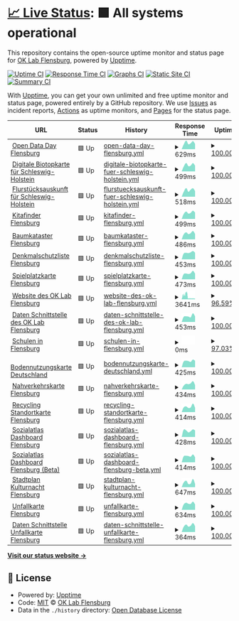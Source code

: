 # [📈 Live Status](https://oklabflensburg.github.io/open-health-check): <!--live status--> **🟩 All systems operational**

This repository contains the open-source uptime monitor and status page for [OK Lab Flensburg](https://oklabflensburg.de), powered by [Upptime](https://github.com/upptime/upptime).

[![Uptime CI](https://github.com/oklabflensburg/open-health-check/workflows/Uptime%20CI/badge.svg)](https://github.com/oklabflensburg/open-health-check/actions?query=workflow%3A%22Uptime+CI%22)
[![Response Time CI](https://github.com/oklabflensburg/open-health-check/workflows/Response%20Time%20CI/badge.svg)](https://github.com/oklabflensburg/open-health-check/actions?query=workflow%3A%22Response+Time+CI%22)
[![Graphs CI](https://github.com/oklabflensburg/open-health-check/workflows/Graphs%20CI/badge.svg)](https://github.com/oklabflensburg/open-health-check/actions?query=workflow%3A%22Graphs+CI%22)
[![Static Site CI](https://github.com/oklabflensburg/open-health-check/workflows/Static%20Site%20CI/badge.svg)](https://github.com/oklabflensburg/open-health-check/actions?query=workflow%3A%22Static+Site+CI%22)
[![Summary CI](https://github.com/oklabflensburg/open-health-check/workflows/Summary%20CI/badge.svg)](https://github.com/oklabflensburg/open-health-check/actions?query=workflow%3A%22Summary+CI%22)

With [Upptime](https://upptime.js.org), you can get your own unlimited and free uptime monitor and status page, powered entirely by a GitHub repository. We use [Issues](https://github.com/oklabflensburg/open-health-check/issues) as incident reports, [Actions](https://github.com/oklabflensburg/open-health-check/actions) as uptime monitors, and [Pages](https://oklabflensburg.github.io/open-health-check) for the status page.

<!--start: status pages-->
<!-- This summary is generated by Upptime (https://github.com/upptime/upptime) -->
<!-- Do not edit this manually, your changes will be overwritten -->
<!-- prettier-ignore -->
| URL | Status | History | Response Time | Uptime |
| --- | ------ | ------- | ------------- | ------ |
| <img alt="" src="https://opendataday-flensburg.de/favicon.ico" height="13"> [Open Data Day Flensburg](https://opendataday-flensburg.de) | 🟩 Up | [open-data-day-flensburg.yml](https://github.com/oklabflensburg/open-health-check/commits/HEAD/history/open-data-day-flensburg.yml) | <details><summary><img alt="Response time graph" src="./graphs/open-data-day-flensburg/response-time-week.png" height="20"> 629ms</summary><br><a href="https://status.oklabflensburg.de/history/open-data-day-flensburg"><img alt="Response time 636" src="https://img.shields.io/endpoint?url=https%3A%2F%2Fraw.githubusercontent.com%2Foklabflensburg%2Fopen-health-check%2FHEAD%2Fapi%2Fopen-data-day-flensburg%2Fresponse-time.json"></a><br><a href="https://status.oklabflensburg.de/history/open-data-day-flensburg"><img alt="24-hour response time 0" src="https://img.shields.io/endpoint?url=https%3A%2F%2Fraw.githubusercontent.com%2Foklabflensburg%2Fopen-health-check%2FHEAD%2Fapi%2Fopen-data-day-flensburg%2Fresponse-time-day.json"></a><br><a href="https://status.oklabflensburg.de/history/open-data-day-flensburg"><img alt="7-day response time 629" src="https://img.shields.io/endpoint?url=https%3A%2F%2Fraw.githubusercontent.com%2Foklabflensburg%2Fopen-health-check%2FHEAD%2Fapi%2Fopen-data-day-flensburg%2Fresponse-time-week.json"></a><br><a href="https://status.oklabflensburg.de/history/open-data-day-flensburg"><img alt="30-day response time 659" src="https://img.shields.io/endpoint?url=https%3A%2F%2Fraw.githubusercontent.com%2Foklabflensburg%2Fopen-health-check%2FHEAD%2Fapi%2Fopen-data-day-flensburg%2Fresponse-time-month.json"></a><br><a href="https://status.oklabflensburg.de/history/open-data-day-flensburg"><img alt="1-year response time 628" src="https://img.shields.io/endpoint?url=https%3A%2F%2Fraw.githubusercontent.com%2Foklabflensburg%2Fopen-health-check%2FHEAD%2Fapi%2Fopen-data-day-flensburg%2Fresponse-time-year.json"></a></details> | <details><summary><a href="https://status.oklabflensburg.de/history/open-data-day-flensburg">100.00%</a></summary><a href="https://status.oklabflensburg.de/history/open-data-day-flensburg"><img alt="All-time uptime 99.45%" src="https://img.shields.io/endpoint?url=https%3A%2F%2Fraw.githubusercontent.com%2Foklabflensburg%2Fopen-health-check%2FHEAD%2Fapi%2Fopen-data-day-flensburg%2Fuptime.json"></a><br><a href="https://status.oklabflensburg.de/history/open-data-day-flensburg"><img alt="24-hour uptime 100.00%" src="https://img.shields.io/endpoint?url=https%3A%2F%2Fraw.githubusercontent.com%2Foklabflensburg%2Fopen-health-check%2FHEAD%2Fapi%2Fopen-data-day-flensburg%2Fuptime-day.json"></a><br><a href="https://status.oklabflensburg.de/history/open-data-day-flensburg"><img alt="7-day uptime 100.00%" src="https://img.shields.io/endpoint?url=https%3A%2F%2Fraw.githubusercontent.com%2Foklabflensburg%2Fopen-health-check%2FHEAD%2Fapi%2Fopen-data-day-flensburg%2Fuptime-week.json"></a><br><a href="https://status.oklabflensburg.de/history/open-data-day-flensburg"><img alt="30-day uptime 100.00%" src="https://img.shields.io/endpoint?url=https%3A%2F%2Fraw.githubusercontent.com%2Foklabflensburg%2Fopen-health-check%2FHEAD%2Fapi%2Fopen-data-day-flensburg%2Fuptime-month.json"></a><br><a href="https://status.oklabflensburg.de/history/open-data-day-flensburg"><img alt="1-year uptime 99.98%" src="https://img.shields.io/endpoint?url=https%3A%2F%2Fraw.githubusercontent.com%2Foklabflensburg%2Fopen-health-check%2FHEAD%2Fapi%2Fopen-data-day-flensburg%2Fuptime-year.json"></a></details>
| <img alt="" src="https://biotopkarte.oklabflensburg.de/favicon.ico" height="13"> [Digitale Biotopkarte für Schleswig-Holstein](https://biotopkarte.oklabflensburg.de) | 🟩 Up | [digitale-biotopkarte-fuer-schleswig-holstein.yml](https://github.com/oklabflensburg/open-health-check/commits/HEAD/history/digitale-biotopkarte-fuer-schleswig-holstein.yml) | <details><summary><img alt="Response time graph" src="./graphs/digitale-biotopkarte-fuer-schleswig-holstein/response-time-week.png" height="20"> 499ms</summary><br><a href="https://status.oklabflensburg.de/history/digitale-biotopkarte-fuer-schleswig-holstein"><img alt="Response time 519" src="https://img.shields.io/endpoint?url=https%3A%2F%2Fraw.githubusercontent.com%2Foklabflensburg%2Fopen-health-check%2FHEAD%2Fapi%2Fdigitale-biotopkarte-fuer-schleswig-holstein%2Fresponse-time.json"></a><br><a href="https://status.oklabflensburg.de/history/digitale-biotopkarte-fuer-schleswig-holstein"><img alt="24-hour response time 0" src="https://img.shields.io/endpoint?url=https%3A%2F%2Fraw.githubusercontent.com%2Foklabflensburg%2Fopen-health-check%2FHEAD%2Fapi%2Fdigitale-biotopkarte-fuer-schleswig-holstein%2Fresponse-time-day.json"></a><br><a href="https://status.oklabflensburg.de/history/digitale-biotopkarte-fuer-schleswig-holstein"><img alt="7-day response time 499" src="https://img.shields.io/endpoint?url=https%3A%2F%2Fraw.githubusercontent.com%2Foklabflensburg%2Fopen-health-check%2FHEAD%2Fapi%2Fdigitale-biotopkarte-fuer-schleswig-holstein%2Fresponse-time-week.json"></a><br><a href="https://status.oklabflensburg.de/history/digitale-biotopkarte-fuer-schleswig-holstein"><img alt="30-day response time 538" src="https://img.shields.io/endpoint?url=https%3A%2F%2Fraw.githubusercontent.com%2Foklabflensburg%2Fopen-health-check%2FHEAD%2Fapi%2Fdigitale-biotopkarte-fuer-schleswig-holstein%2Fresponse-time-month.json"></a><br><a href="https://status.oklabflensburg.de/history/digitale-biotopkarte-fuer-schleswig-holstein"><img alt="1-year response time 519" src="https://img.shields.io/endpoint?url=https%3A%2F%2Fraw.githubusercontent.com%2Foklabflensburg%2Fopen-health-check%2FHEAD%2Fapi%2Fdigitale-biotopkarte-fuer-schleswig-holstein%2Fresponse-time-year.json"></a></details> | <details><summary><a href="https://status.oklabflensburg.de/history/digitale-biotopkarte-fuer-schleswig-holstein">100.00%</a></summary><a href="https://status.oklabflensburg.de/history/digitale-biotopkarte-fuer-schleswig-holstein"><img alt="All-time uptime 99.97%" src="https://img.shields.io/endpoint?url=https%3A%2F%2Fraw.githubusercontent.com%2Foklabflensburg%2Fopen-health-check%2FHEAD%2Fapi%2Fdigitale-biotopkarte-fuer-schleswig-holstein%2Fuptime.json"></a><br><a href="https://status.oklabflensburg.de/history/digitale-biotopkarte-fuer-schleswig-holstein"><img alt="24-hour uptime 100.00%" src="https://img.shields.io/endpoint?url=https%3A%2F%2Fraw.githubusercontent.com%2Foklabflensburg%2Fopen-health-check%2FHEAD%2Fapi%2Fdigitale-biotopkarte-fuer-schleswig-holstein%2Fuptime-day.json"></a><br><a href="https://status.oklabflensburg.de/history/digitale-biotopkarte-fuer-schleswig-holstein"><img alt="7-day uptime 100.00%" src="https://img.shields.io/endpoint?url=https%3A%2F%2Fraw.githubusercontent.com%2Foklabflensburg%2Fopen-health-check%2FHEAD%2Fapi%2Fdigitale-biotopkarte-fuer-schleswig-holstein%2Fuptime-week.json"></a><br><a href="https://status.oklabflensburg.de/history/digitale-biotopkarte-fuer-schleswig-holstein"><img alt="30-day uptime 100.00%" src="https://img.shields.io/endpoint?url=https%3A%2F%2Fraw.githubusercontent.com%2Foklabflensburg%2Fopen-health-check%2FHEAD%2Fapi%2Fdigitale-biotopkarte-fuer-schleswig-holstein%2Fuptime-month.json"></a><br><a href="https://status.oklabflensburg.de/history/digitale-biotopkarte-fuer-schleswig-holstein"><img alt="1-year uptime 99.97%" src="https://img.shields.io/endpoint?url=https%3A%2F%2Fraw.githubusercontent.com%2Foklabflensburg%2Fopen-health-check%2FHEAD%2Fapi%2Fdigitale-biotopkarte-fuer-schleswig-holstein%2Fuptime-year.json"></a></details>
| <img alt="" src="https://flurstuecksauskunft.oklabflensburg.de/favicon.ico" height="13"> [Flurstücksauskunft für Schleswig-Holstein](https://flurstuecksauskunft.oklabflensburg.de) | 🟩 Up | [flurstuecksauskunft-fuer-schleswig-holstein.yml](https://github.com/oklabflensburg/open-health-check/commits/HEAD/history/flurstuecksauskunft-fuer-schleswig-holstein.yml) | <details><summary><img alt="Response time graph" src="./graphs/flurstuecksauskunft-fuer-schleswig-holstein/response-time-week.png" height="20"> 518ms</summary><br><a href="https://status.oklabflensburg.de/history/flurstuecksauskunft-fuer-schleswig-holstein"><img alt="Response time 486" src="https://img.shields.io/endpoint?url=https%3A%2F%2Fraw.githubusercontent.com%2Foklabflensburg%2Fopen-health-check%2FHEAD%2Fapi%2Fflurstuecksauskunft-fuer-schleswig-holstein%2Fresponse-time.json"></a><br><a href="https://status.oklabflensburg.de/history/flurstuecksauskunft-fuer-schleswig-holstein"><img alt="24-hour response time 0" src="https://img.shields.io/endpoint?url=https%3A%2F%2Fraw.githubusercontent.com%2Foklabflensburg%2Fopen-health-check%2FHEAD%2Fapi%2Fflurstuecksauskunft-fuer-schleswig-holstein%2Fresponse-time-day.json"></a><br><a href="https://status.oklabflensburg.de/history/flurstuecksauskunft-fuer-schleswig-holstein"><img alt="7-day response time 518" src="https://img.shields.io/endpoint?url=https%3A%2F%2Fraw.githubusercontent.com%2Foklabflensburg%2Fopen-health-check%2FHEAD%2Fapi%2Fflurstuecksauskunft-fuer-schleswig-holstein%2Fresponse-time-week.json"></a><br><a href="https://status.oklabflensburg.de/history/flurstuecksauskunft-fuer-schleswig-holstein"><img alt="30-day response time 520" src="https://img.shields.io/endpoint?url=https%3A%2F%2Fraw.githubusercontent.com%2Foklabflensburg%2Fopen-health-check%2FHEAD%2Fapi%2Fflurstuecksauskunft-fuer-schleswig-holstein%2Fresponse-time-month.json"></a><br><a href="https://status.oklabflensburg.de/history/flurstuecksauskunft-fuer-schleswig-holstein"><img alt="1-year response time 486" src="https://img.shields.io/endpoint?url=https%3A%2F%2Fraw.githubusercontent.com%2Foklabflensburg%2Fopen-health-check%2FHEAD%2Fapi%2Fflurstuecksauskunft-fuer-schleswig-holstein%2Fresponse-time-year.json"></a></details> | <details><summary><a href="https://status.oklabflensburg.de/history/flurstuecksauskunft-fuer-schleswig-holstein">100.00%</a></summary><a href="https://status.oklabflensburg.de/history/flurstuecksauskunft-fuer-schleswig-holstein"><img alt="All-time uptime 99.97%" src="https://img.shields.io/endpoint?url=https%3A%2F%2Fraw.githubusercontent.com%2Foklabflensburg%2Fopen-health-check%2FHEAD%2Fapi%2Fflurstuecksauskunft-fuer-schleswig-holstein%2Fuptime.json"></a><br><a href="https://status.oklabflensburg.de/history/flurstuecksauskunft-fuer-schleswig-holstein"><img alt="24-hour uptime 100.00%" src="https://img.shields.io/endpoint?url=https%3A%2F%2Fraw.githubusercontent.com%2Foklabflensburg%2Fopen-health-check%2FHEAD%2Fapi%2Fflurstuecksauskunft-fuer-schleswig-holstein%2Fuptime-day.json"></a><br><a href="https://status.oklabflensburg.de/history/flurstuecksauskunft-fuer-schleswig-holstein"><img alt="7-day uptime 100.00%" src="https://img.shields.io/endpoint?url=https%3A%2F%2Fraw.githubusercontent.com%2Foklabflensburg%2Fopen-health-check%2FHEAD%2Fapi%2Fflurstuecksauskunft-fuer-schleswig-holstein%2Fuptime-week.json"></a><br><a href="https://status.oklabflensburg.de/history/flurstuecksauskunft-fuer-schleswig-holstein"><img alt="30-day uptime 100.00%" src="https://img.shields.io/endpoint?url=https%3A%2F%2Fraw.githubusercontent.com%2Foklabflensburg%2Fopen-health-check%2FHEAD%2Fapi%2Fflurstuecksauskunft-fuer-schleswig-holstein%2Fuptime-month.json"></a><br><a href="https://status.oklabflensburg.de/history/flurstuecksauskunft-fuer-schleswig-holstein"><img alt="1-year uptime 99.97%" src="https://img.shields.io/endpoint?url=https%3A%2F%2Fraw.githubusercontent.com%2Foklabflensburg%2Fopen-health-check%2FHEAD%2Fapi%2Fflurstuecksauskunft-fuer-schleswig-holstein%2Fuptime-year.json"></a></details>
| <img alt="" src="https://kitas-in-flensburg.de/favicon.ico" height="13"> [Kitafinder Flensburg](https://kitas-in-flensburg.de) | 🟩 Up | [kitafinder-flensburg.yml](https://github.com/oklabflensburg/open-health-check/commits/HEAD/history/kitafinder-flensburg.yml) | <details><summary><img alt="Response time graph" src="./graphs/kitafinder-flensburg/response-time-week.png" height="20"> 499ms</summary><br><a href="https://status.oklabflensburg.de/history/kitafinder-flensburg"><img alt="Response time 492" src="https://img.shields.io/endpoint?url=https%3A%2F%2Fraw.githubusercontent.com%2Foklabflensburg%2Fopen-health-check%2FHEAD%2Fapi%2Fkitafinder-flensburg%2Fresponse-time.json"></a><br><a href="https://status.oklabflensburg.de/history/kitafinder-flensburg"><img alt="24-hour response time 0" src="https://img.shields.io/endpoint?url=https%3A%2F%2Fraw.githubusercontent.com%2Foklabflensburg%2Fopen-health-check%2FHEAD%2Fapi%2Fkitafinder-flensburg%2Fresponse-time-day.json"></a><br><a href="https://status.oklabflensburg.de/history/kitafinder-flensburg"><img alt="7-day response time 499" src="https://img.shields.io/endpoint?url=https%3A%2F%2Fraw.githubusercontent.com%2Foklabflensburg%2Fopen-health-check%2FHEAD%2Fapi%2Fkitafinder-flensburg%2Fresponse-time-week.json"></a><br><a href="https://status.oklabflensburg.de/history/kitafinder-flensburg"><img alt="30-day response time 542" src="https://img.shields.io/endpoint?url=https%3A%2F%2Fraw.githubusercontent.com%2Foklabflensburg%2Fopen-health-check%2FHEAD%2Fapi%2Fkitafinder-flensburg%2Fresponse-time-month.json"></a><br><a href="https://status.oklabflensburg.de/history/kitafinder-flensburg"><img alt="1-year response time 495" src="https://img.shields.io/endpoint?url=https%3A%2F%2Fraw.githubusercontent.com%2Foklabflensburg%2Fopen-health-check%2FHEAD%2Fapi%2Fkitafinder-flensburg%2Fresponse-time-year.json"></a></details> | <details><summary><a href="https://status.oklabflensburg.de/history/kitafinder-flensburg">100.00%</a></summary><a href="https://status.oklabflensburg.de/history/kitafinder-flensburg"><img alt="All-time uptime 99.50%" src="https://img.shields.io/endpoint?url=https%3A%2F%2Fraw.githubusercontent.com%2Foklabflensburg%2Fopen-health-check%2FHEAD%2Fapi%2Fkitafinder-flensburg%2Fuptime.json"></a><br><a href="https://status.oklabflensburg.de/history/kitafinder-flensburg"><img alt="24-hour uptime 100.00%" src="https://img.shields.io/endpoint?url=https%3A%2F%2Fraw.githubusercontent.com%2Foklabflensburg%2Fopen-health-check%2FHEAD%2Fapi%2Fkitafinder-flensburg%2Fuptime-day.json"></a><br><a href="https://status.oklabflensburg.de/history/kitafinder-flensburg"><img alt="7-day uptime 100.00%" src="https://img.shields.io/endpoint?url=https%3A%2F%2Fraw.githubusercontent.com%2Foklabflensburg%2Fopen-health-check%2FHEAD%2Fapi%2Fkitafinder-flensburg%2Fuptime-week.json"></a><br><a href="https://status.oklabflensburg.de/history/kitafinder-flensburg"><img alt="30-day uptime 100.00%" src="https://img.shields.io/endpoint?url=https%3A%2F%2Fraw.githubusercontent.com%2Foklabflensburg%2Fopen-health-check%2FHEAD%2Fapi%2Fkitafinder-flensburg%2Fuptime-month.json"></a><br><a href="https://status.oklabflensburg.de/history/kitafinder-flensburg"><img alt="1-year uptime 99.98%" src="https://img.shields.io/endpoint?url=https%3A%2F%2Fraw.githubusercontent.com%2Foklabflensburg%2Fopen-health-check%2FHEAD%2Fapi%2Fkitafinder-flensburg%2Fuptime-year.json"></a></details>
| <img alt="" src="https://baumkataster.oklabflensburg.de/favicon.ico" height="13"> [Baumkataster Flensburg](https://baumkataster.oklabflensburg.de) | 🟩 Up | [baumkataster-flensburg.yml](https://github.com/oklabflensburg/open-health-check/commits/HEAD/history/baumkataster-flensburg.yml) | <details><summary><img alt="Response time graph" src="./graphs/baumkataster-flensburg/response-time-week.png" height="20"> 486ms</summary><br><a href="https://status.oklabflensburg.de/history/baumkataster-flensburg"><img alt="Response time 609" src="https://img.shields.io/endpoint?url=https%3A%2F%2Fraw.githubusercontent.com%2Foklabflensburg%2Fopen-health-check%2FHEAD%2Fapi%2Fbaumkataster-flensburg%2Fresponse-time.json"></a><br><a href="https://status.oklabflensburg.de/history/baumkataster-flensburg"><img alt="24-hour response time 0" src="https://img.shields.io/endpoint?url=https%3A%2F%2Fraw.githubusercontent.com%2Foklabflensburg%2Fopen-health-check%2FHEAD%2Fapi%2Fbaumkataster-flensburg%2Fresponse-time-day.json"></a><br><a href="https://status.oklabflensburg.de/history/baumkataster-flensburg"><img alt="7-day response time 486" src="https://img.shields.io/endpoint?url=https%3A%2F%2Fraw.githubusercontent.com%2Foklabflensburg%2Fopen-health-check%2FHEAD%2Fapi%2Fbaumkataster-flensburg%2Fresponse-time-week.json"></a><br><a href="https://status.oklabflensburg.de/history/baumkataster-flensburg"><img alt="30-day response time 517" src="https://img.shields.io/endpoint?url=https%3A%2F%2Fraw.githubusercontent.com%2Foklabflensburg%2Fopen-health-check%2FHEAD%2Fapi%2Fbaumkataster-flensburg%2Fresponse-time-month.json"></a><br><a href="https://status.oklabflensburg.de/history/baumkataster-flensburg"><img alt="1-year response time 651" src="https://img.shields.io/endpoint?url=https%3A%2F%2Fraw.githubusercontent.com%2Foklabflensburg%2Fopen-health-check%2FHEAD%2Fapi%2Fbaumkataster-flensburg%2Fresponse-time-year.json"></a></details> | <details><summary><a href="https://status.oklabflensburg.de/history/baumkataster-flensburg">100.00%</a></summary><a href="https://status.oklabflensburg.de/history/baumkataster-flensburg"><img alt="All-time uptime 95.12%" src="https://img.shields.io/endpoint?url=https%3A%2F%2Fraw.githubusercontent.com%2Foklabflensburg%2Fopen-health-check%2FHEAD%2Fapi%2Fbaumkataster-flensburg%2Fuptime.json"></a><br><a href="https://status.oklabflensburg.de/history/baumkataster-flensburg"><img alt="24-hour uptime 100.00%" src="https://img.shields.io/endpoint?url=https%3A%2F%2Fraw.githubusercontent.com%2Foklabflensburg%2Fopen-health-check%2FHEAD%2Fapi%2Fbaumkataster-flensburg%2Fuptime-day.json"></a><br><a href="https://status.oklabflensburg.de/history/baumkataster-flensburg"><img alt="7-day uptime 100.00%" src="https://img.shields.io/endpoint?url=https%3A%2F%2Fraw.githubusercontent.com%2Foklabflensburg%2Fopen-health-check%2FHEAD%2Fapi%2Fbaumkataster-flensburg%2Fuptime-week.json"></a><br><a href="https://status.oklabflensburg.de/history/baumkataster-flensburg"><img alt="30-day uptime 100.00%" src="https://img.shields.io/endpoint?url=https%3A%2F%2Fraw.githubusercontent.com%2Foklabflensburg%2Fopen-health-check%2FHEAD%2Fapi%2Fbaumkataster-flensburg%2Fuptime-month.json"></a><br><a href="https://status.oklabflensburg.de/history/baumkataster-flensburg"><img alt="1-year uptime 90.97%" src="https://img.shields.io/endpoint?url=https%3A%2F%2Fraw.githubusercontent.com%2Foklabflensburg%2Fopen-health-check%2FHEAD%2Fapi%2Fbaumkataster-flensburg%2Fuptime-year.json"></a></details>
| <img alt="" src="https://denkmalkarte.oklabflensburg.de/favicon.ico" height="13"> [Denkmalschutzliste Flensburg](https://denkmalkarte.oklabflensburg.de) | 🟩 Up | [denkmalschutzliste-flensburg.yml](https://github.com/oklabflensburg/open-health-check/commits/HEAD/history/denkmalschutzliste-flensburg.yml) | <details><summary><img alt="Response time graph" src="./graphs/denkmalschutzliste-flensburg/response-time-week.png" height="20"> 453ms</summary><br><a href="https://status.oklabflensburg.de/history/denkmalschutzliste-flensburg"><img alt="Response time 748" src="https://img.shields.io/endpoint?url=https%3A%2F%2Fraw.githubusercontent.com%2Foklabflensburg%2Fopen-health-check%2FHEAD%2Fapi%2Fdenkmalschutzliste-flensburg%2Fresponse-time.json"></a><br><a href="https://status.oklabflensburg.de/history/denkmalschutzliste-flensburg"><img alt="24-hour response time 0" src="https://img.shields.io/endpoint?url=https%3A%2F%2Fraw.githubusercontent.com%2Foklabflensburg%2Fopen-health-check%2FHEAD%2Fapi%2Fdenkmalschutzliste-flensburg%2Fresponse-time-day.json"></a><br><a href="https://status.oklabflensburg.de/history/denkmalschutzliste-flensburg"><img alt="7-day response time 453" src="https://img.shields.io/endpoint?url=https%3A%2F%2Fraw.githubusercontent.com%2Foklabflensburg%2Fopen-health-check%2FHEAD%2Fapi%2Fdenkmalschutzliste-flensburg%2Fresponse-time-week.json"></a><br><a href="https://status.oklabflensburg.de/history/denkmalschutzliste-flensburg"><img alt="30-day response time 505" src="https://img.shields.io/endpoint?url=https%3A%2F%2Fraw.githubusercontent.com%2Foklabflensburg%2Fopen-health-check%2FHEAD%2Fapi%2Fdenkmalschutzliste-flensburg%2Fresponse-time-month.json"></a><br><a href="https://status.oklabflensburg.de/history/denkmalschutzliste-flensburg"><img alt="1-year response time 833" src="https://img.shields.io/endpoint?url=https%3A%2F%2Fraw.githubusercontent.com%2Foklabflensburg%2Fopen-health-check%2FHEAD%2Fapi%2Fdenkmalschutzliste-flensburg%2Fresponse-time-year.json"></a></details> | <details><summary><a href="https://status.oklabflensburg.de/history/denkmalschutzliste-flensburg">100.00%</a></summary><a href="https://status.oklabflensburg.de/history/denkmalschutzliste-flensburg"><img alt="All-time uptime 99.53%" src="https://img.shields.io/endpoint?url=https%3A%2F%2Fraw.githubusercontent.com%2Foklabflensburg%2Fopen-health-check%2FHEAD%2Fapi%2Fdenkmalschutzliste-flensburg%2Fuptime.json"></a><br><a href="https://status.oklabflensburg.de/history/denkmalschutzliste-flensburg"><img alt="24-hour uptime 100.00%" src="https://img.shields.io/endpoint?url=https%3A%2F%2Fraw.githubusercontent.com%2Foklabflensburg%2Fopen-health-check%2FHEAD%2Fapi%2Fdenkmalschutzliste-flensburg%2Fuptime-day.json"></a><br><a href="https://status.oklabflensburg.de/history/denkmalschutzliste-flensburg"><img alt="7-day uptime 100.00%" src="https://img.shields.io/endpoint?url=https%3A%2F%2Fraw.githubusercontent.com%2Foklabflensburg%2Fopen-health-check%2FHEAD%2Fapi%2Fdenkmalschutzliste-flensburg%2Fuptime-week.json"></a><br><a href="https://status.oklabflensburg.de/history/denkmalschutzliste-flensburg"><img alt="30-day uptime 100.00%" src="https://img.shields.io/endpoint?url=https%3A%2F%2Fraw.githubusercontent.com%2Foklabflensburg%2Fopen-health-check%2FHEAD%2Fapi%2Fdenkmalschutzliste-flensburg%2Fuptime-month.json"></a><br><a href="https://status.oklabflensburg.de/history/denkmalschutzliste-flensburg"><img alt="1-year uptime 99.97%" src="https://img.shields.io/endpoint?url=https%3A%2F%2Fraw.githubusercontent.com%2Foklabflensburg%2Fopen-health-check%2FHEAD%2Fapi%2Fdenkmalschutzliste-flensburg%2Fuptime-year.json"></a></details>
| <img alt="" src="https://spielplatzkarte.oklabflensburg.de/favicon.ico" height="13"> [Spielplatzkarte Flensburg](https://spielplatzkarte.oklabflensburg.de) | 🟩 Up | [spielplatzkarte-flensburg.yml](https://github.com/oklabflensburg/open-health-check/commits/HEAD/history/spielplatzkarte-flensburg.yml) | <details><summary><img alt="Response time graph" src="./graphs/spielplatzkarte-flensburg/response-time-week.png" height="20"> 473ms</summary><br><a href="https://status.oklabflensburg.de/history/spielplatzkarte-flensburg"><img alt="Response time 482" src="https://img.shields.io/endpoint?url=https%3A%2F%2Fraw.githubusercontent.com%2Foklabflensburg%2Fopen-health-check%2FHEAD%2Fapi%2Fspielplatzkarte-flensburg%2Fresponse-time.json"></a><br><a href="https://status.oklabflensburg.de/history/spielplatzkarte-flensburg"><img alt="24-hour response time 0" src="https://img.shields.io/endpoint?url=https%3A%2F%2Fraw.githubusercontent.com%2Foklabflensburg%2Fopen-health-check%2FHEAD%2Fapi%2Fspielplatzkarte-flensburg%2Fresponse-time-day.json"></a><br><a href="https://status.oklabflensburg.de/history/spielplatzkarte-flensburg"><img alt="7-day response time 473" src="https://img.shields.io/endpoint?url=https%3A%2F%2Fraw.githubusercontent.com%2Foklabflensburg%2Fopen-health-check%2FHEAD%2Fapi%2Fspielplatzkarte-flensburg%2Fresponse-time-week.json"></a><br><a href="https://status.oklabflensburg.de/history/spielplatzkarte-flensburg"><img alt="30-day response time 489" src="https://img.shields.io/endpoint?url=https%3A%2F%2Fraw.githubusercontent.com%2Foklabflensburg%2Fopen-health-check%2FHEAD%2Fapi%2Fspielplatzkarte-flensburg%2Fresponse-time-month.json"></a><br><a href="https://status.oklabflensburg.de/history/spielplatzkarte-flensburg"><img alt="1-year response time 483" src="https://img.shields.io/endpoint?url=https%3A%2F%2Fraw.githubusercontent.com%2Foklabflensburg%2Fopen-health-check%2FHEAD%2Fapi%2Fspielplatzkarte-flensburg%2Fresponse-time-year.json"></a></details> | <details><summary><a href="https://status.oklabflensburg.de/history/spielplatzkarte-flensburg">100.00%</a></summary><a href="https://status.oklabflensburg.de/history/spielplatzkarte-flensburg"><img alt="All-time uptime 99.54%" src="https://img.shields.io/endpoint?url=https%3A%2F%2Fraw.githubusercontent.com%2Foklabflensburg%2Fopen-health-check%2FHEAD%2Fapi%2Fspielplatzkarte-flensburg%2Fuptime.json"></a><br><a href="https://status.oklabflensburg.de/history/spielplatzkarte-flensburg"><img alt="24-hour uptime 100.00%" src="https://img.shields.io/endpoint?url=https%3A%2F%2Fraw.githubusercontent.com%2Foklabflensburg%2Fopen-health-check%2FHEAD%2Fapi%2Fspielplatzkarte-flensburg%2Fuptime-day.json"></a><br><a href="https://status.oklabflensburg.de/history/spielplatzkarte-flensburg"><img alt="7-day uptime 100.00%" src="https://img.shields.io/endpoint?url=https%3A%2F%2Fraw.githubusercontent.com%2Foklabflensburg%2Fopen-health-check%2FHEAD%2Fapi%2Fspielplatzkarte-flensburg%2Fuptime-week.json"></a><br><a href="https://status.oklabflensburg.de/history/spielplatzkarte-flensburg"><img alt="30-day uptime 100.00%" src="https://img.shields.io/endpoint?url=https%3A%2F%2Fraw.githubusercontent.com%2Foklabflensburg%2Fopen-health-check%2FHEAD%2Fapi%2Fspielplatzkarte-flensburg%2Fuptime-month.json"></a><br><a href="https://status.oklabflensburg.de/history/spielplatzkarte-flensburg"><img alt="1-year uptime 99.98%" src="https://img.shields.io/endpoint?url=https%3A%2F%2Fraw.githubusercontent.com%2Foklabflensburg%2Fopen-health-check%2FHEAD%2Fapi%2Fspielplatzkarte-flensburg%2Fuptime-year.json"></a></details>
| <img alt="" src="https://oklabflensburg.de/favicon.ico" height="13"> [Website des OK Lab Flensburg](https://oklabflensburg.de) | 🟩 Up | [website-des-ok-lab-flensburg.yml](https://github.com/oklabflensburg/open-health-check/commits/HEAD/history/website-des-ok-lab-flensburg.yml) | <details><summary><img alt="Response time graph" src="./graphs/website-des-ok-lab-flensburg/response-time-week.png" height="20"> 3641ms</summary><br><a href="https://status.oklabflensburg.de/history/website-des-ok-lab-flensburg"><img alt="Response time 1508" src="https://img.shields.io/endpoint?url=https%3A%2F%2Fraw.githubusercontent.com%2Foklabflensburg%2Fopen-health-check%2FHEAD%2Fapi%2Fwebsite-des-ok-lab-flensburg%2Fresponse-time.json"></a><br><a href="https://status.oklabflensburg.de/history/website-des-ok-lab-flensburg"><img alt="24-hour response time 2349" src="https://img.shields.io/endpoint?url=https%3A%2F%2Fraw.githubusercontent.com%2Foklabflensburg%2Fopen-health-check%2FHEAD%2Fapi%2Fwebsite-des-ok-lab-flensburg%2Fresponse-time-day.json"></a><br><a href="https://status.oklabflensburg.de/history/website-des-ok-lab-flensburg"><img alt="7-day response time 3641" src="https://img.shields.io/endpoint?url=https%3A%2F%2Fraw.githubusercontent.com%2Foklabflensburg%2Fopen-health-check%2FHEAD%2Fapi%2Fwebsite-des-ok-lab-flensburg%2Fresponse-time-week.json"></a><br><a href="https://status.oklabflensburg.de/history/website-des-ok-lab-flensburg"><img alt="30-day response time 2961" src="https://img.shields.io/endpoint?url=https%3A%2F%2Fraw.githubusercontent.com%2Foklabflensburg%2Fopen-health-check%2FHEAD%2Fapi%2Fwebsite-des-ok-lab-flensburg%2Fresponse-time-month.json"></a><br><a href="https://status.oklabflensburg.de/history/website-des-ok-lab-flensburg"><img alt="1-year response time 1587" src="https://img.shields.io/endpoint?url=https%3A%2F%2Fraw.githubusercontent.com%2Foklabflensburg%2Fopen-health-check%2FHEAD%2Fapi%2Fwebsite-des-ok-lab-flensburg%2Fresponse-time-year.json"></a></details> | <details><summary><a href="https://status.oklabflensburg.de/history/website-des-ok-lab-flensburg">96.59%</a></summary><a href="https://status.oklabflensburg.de/history/website-des-ok-lab-flensburg"><img alt="All-time uptime 98.88%" src="https://img.shields.io/endpoint?url=https%3A%2F%2Fraw.githubusercontent.com%2Foklabflensburg%2Fopen-health-check%2FHEAD%2Fapi%2Fwebsite-des-ok-lab-flensburg%2Fuptime.json"></a><br><a href="https://status.oklabflensburg.de/history/website-des-ok-lab-flensburg"><img alt="24-hour uptime 84.38%" src="https://img.shields.io/endpoint?url=https%3A%2F%2Fraw.githubusercontent.com%2Foklabflensburg%2Fopen-health-check%2FHEAD%2Fapi%2Fwebsite-des-ok-lab-flensburg%2Fuptime-day.json"></a><br><a href="https://status.oklabflensburg.de/history/website-des-ok-lab-flensburg"><img alt="7-day uptime 96.59%" src="https://img.shields.io/endpoint?url=https%3A%2F%2Fraw.githubusercontent.com%2Foklabflensburg%2Fopen-health-check%2FHEAD%2Fapi%2Fwebsite-des-ok-lab-flensburg%2Fuptime-week.json"></a><br><a href="https://status.oklabflensburg.de/history/website-des-ok-lab-flensburg"><img alt="30-day uptime 99.22%" src="https://img.shields.io/endpoint?url=https%3A%2F%2Fraw.githubusercontent.com%2Foklabflensburg%2Fopen-health-check%2FHEAD%2Fapi%2Fwebsite-des-ok-lab-flensburg%2Fuptime-month.json"></a><br><a href="https://status.oklabflensburg.de/history/website-des-ok-lab-flensburg"><img alt="1-year uptime 98.68%" src="https://img.shields.io/endpoint?url=https%3A%2F%2Fraw.githubusercontent.com%2Foklabflensburg%2Fopen-health-check%2FHEAD%2Fapi%2Fwebsite-des-ok-lab-flensburg%2Fuptime-year.json"></a></details>
| <img alt="" src="https://api.oklabflensburg.de/static/favicon.ico" height="13"> [Daten Schnittstelle des OK Lab Flensburg](https://api.oklabflensburg.de/docs) | 🟩 Up | [daten-schnittstelle-des-ok-lab-flensburg.yml](https://github.com/oklabflensburg/open-health-check/commits/HEAD/history/daten-schnittstelle-des-ok-lab-flensburg.yml) | <details><summary><img alt="Response time graph" src="./graphs/daten-schnittstelle-des-ok-lab-flensburg/response-time-week.png" height="20"> 453ms</summary><br><a href="https://status.oklabflensburg.de/history/daten-schnittstelle-des-ok-lab-flensburg"><img alt="Response time 540" src="https://img.shields.io/endpoint?url=https%3A%2F%2Fraw.githubusercontent.com%2Foklabflensburg%2Fopen-health-check%2FHEAD%2Fapi%2Fdaten-schnittstelle-des-ok-lab-flensburg%2Fresponse-time.json"></a><br><a href="https://status.oklabflensburg.de/history/daten-schnittstelle-des-ok-lab-flensburg"><img alt="24-hour response time 0" src="https://img.shields.io/endpoint?url=https%3A%2F%2Fraw.githubusercontent.com%2Foklabflensburg%2Fopen-health-check%2FHEAD%2Fapi%2Fdaten-schnittstelle-des-ok-lab-flensburg%2Fresponse-time-day.json"></a><br><a href="https://status.oklabflensburg.de/history/daten-schnittstelle-des-ok-lab-flensburg"><img alt="7-day response time 453" src="https://img.shields.io/endpoint?url=https%3A%2F%2Fraw.githubusercontent.com%2Foklabflensburg%2Fopen-health-check%2FHEAD%2Fapi%2Fdaten-schnittstelle-des-ok-lab-flensburg%2Fresponse-time-week.json"></a><br><a href="https://status.oklabflensburg.de/history/daten-schnittstelle-des-ok-lab-flensburg"><img alt="30-day response time 461" src="https://img.shields.io/endpoint?url=https%3A%2F%2Fraw.githubusercontent.com%2Foklabflensburg%2Fopen-health-check%2FHEAD%2Fapi%2Fdaten-schnittstelle-des-ok-lab-flensburg%2Fresponse-time-month.json"></a><br><a href="https://status.oklabflensburg.de/history/daten-schnittstelle-des-ok-lab-flensburg"><img alt="1-year response time 527" src="https://img.shields.io/endpoint?url=https%3A%2F%2Fraw.githubusercontent.com%2Foklabflensburg%2Fopen-health-check%2FHEAD%2Fapi%2Fdaten-schnittstelle-des-ok-lab-flensburg%2Fresponse-time-year.json"></a></details> | <details><summary><a href="https://status.oklabflensburg.de/history/daten-schnittstelle-des-ok-lab-flensburg">100.00%</a></summary><a href="https://status.oklabflensburg.de/history/daten-schnittstelle-des-ok-lab-flensburg"><img alt="All-time uptime 99.54%" src="https://img.shields.io/endpoint?url=https%3A%2F%2Fraw.githubusercontent.com%2Foklabflensburg%2Fopen-health-check%2FHEAD%2Fapi%2Fdaten-schnittstelle-des-ok-lab-flensburg%2Fuptime.json"></a><br><a href="https://status.oklabflensburg.de/history/daten-schnittstelle-des-ok-lab-flensburg"><img alt="24-hour uptime 100.00%" src="https://img.shields.io/endpoint?url=https%3A%2F%2Fraw.githubusercontent.com%2Foklabflensburg%2Fopen-health-check%2FHEAD%2Fapi%2Fdaten-schnittstelle-des-ok-lab-flensburg%2Fuptime-day.json"></a><br><a href="https://status.oklabflensburg.de/history/daten-schnittstelle-des-ok-lab-flensburg"><img alt="7-day uptime 100.00%" src="https://img.shields.io/endpoint?url=https%3A%2F%2Fraw.githubusercontent.com%2Foklabflensburg%2Fopen-health-check%2FHEAD%2Fapi%2Fdaten-schnittstelle-des-ok-lab-flensburg%2Fuptime-week.json"></a><br><a href="https://status.oklabflensburg.de/history/daten-schnittstelle-des-ok-lab-flensburg"><img alt="30-day uptime 100.00%" src="https://img.shields.io/endpoint?url=https%3A%2F%2Fraw.githubusercontent.com%2Foklabflensburg%2Fopen-health-check%2FHEAD%2Fapi%2Fdaten-schnittstelle-des-ok-lab-flensburg%2Fuptime-month.json"></a><br><a href="https://status.oklabflensburg.de/history/daten-schnittstelle-des-ok-lab-flensburg"><img alt="1-year uptime 99.98%" src="https://img.shields.io/endpoint?url=https%3A%2F%2Fraw.githubusercontent.com%2Foklabflensburg%2Fopen-health-check%2FHEAD%2Fapi%2Fdaten-schnittstelle-des-ok-lab-flensburg%2Fuptime-year.json"></a></details>
| <img alt="" src="https://schulen-in-flensburg.de/favicon.ico" height="13"> [Schulen in Flensburg](https://schulen-in-flensburg.de) | 🟩 Up | [schulen-in-flensburg.yml](https://github.com/oklabflensburg/open-health-check/commits/HEAD/history/schulen-in-flensburg.yml) | <details><summary><img alt="Response time graph" src="./graphs/schulen-in-flensburg/response-time-week.png" height="20"> 0ms</summary><br><a href="https://status.oklabflensburg.de/history/schulen-in-flensburg"><img alt="Response time 0" src="https://img.shields.io/endpoint?url=https%3A%2F%2Fraw.githubusercontent.com%2Foklabflensburg%2Fopen-health-check%2FHEAD%2Fapi%2Fschulen-in-flensburg%2Fresponse-time.json"></a><br><a href="https://status.oklabflensburg.de/history/schulen-in-flensburg"><img alt="24-hour response time 0" src="https://img.shields.io/endpoint?url=https%3A%2F%2Fraw.githubusercontent.com%2Foklabflensburg%2Fopen-health-check%2FHEAD%2Fapi%2Fschulen-in-flensburg%2Fresponse-time-day.json"></a><br><a href="https://status.oklabflensburg.de/history/schulen-in-flensburg"><img alt="7-day response time 0" src="https://img.shields.io/endpoint?url=https%3A%2F%2Fraw.githubusercontent.com%2Foklabflensburg%2Fopen-health-check%2FHEAD%2Fapi%2Fschulen-in-flensburg%2Fresponse-time-week.json"></a><br><a href="https://status.oklabflensburg.de/history/schulen-in-flensburg"><img alt="30-day response time 0" src="https://img.shields.io/endpoint?url=https%3A%2F%2Fraw.githubusercontent.com%2Foklabflensburg%2Fopen-health-check%2FHEAD%2Fapi%2Fschulen-in-flensburg%2Fresponse-time-month.json"></a><br><a href="https://status.oklabflensburg.de/history/schulen-in-flensburg"><img alt="1-year response time 0" src="https://img.shields.io/endpoint?url=https%3A%2F%2Fraw.githubusercontent.com%2Foklabflensburg%2Fopen-health-check%2FHEAD%2Fapi%2Fschulen-in-flensburg%2Fresponse-time-year.json"></a></details> | <details><summary><a href="https://status.oklabflensburg.de/history/schulen-in-flensburg">97.03%</a></summary><a href="https://status.oklabflensburg.de/history/schulen-in-flensburg"><img alt="All-time uptime 99.44%" src="https://img.shields.io/endpoint?url=https%3A%2F%2Fraw.githubusercontent.com%2Foklabflensburg%2Fopen-health-check%2FHEAD%2Fapi%2Fschulen-in-flensburg%2Fuptime.json"></a><br><a href="https://status.oklabflensburg.de/history/schulen-in-flensburg"><img alt="24-hour uptime 82.05%" src="https://img.shields.io/endpoint?url=https%3A%2F%2Fraw.githubusercontent.com%2Foklabflensburg%2Fopen-health-check%2FHEAD%2Fapi%2Fschulen-in-flensburg%2Fuptime-day.json"></a><br><a href="https://status.oklabflensburg.de/history/schulen-in-flensburg"><img alt="7-day uptime 97.03%" src="https://img.shields.io/endpoint?url=https%3A%2F%2Fraw.githubusercontent.com%2Foklabflensburg%2Fopen-health-check%2FHEAD%2Fapi%2Fschulen-in-flensburg%2Fuptime-week.json"></a><br><a href="https://status.oklabflensburg.de/history/schulen-in-flensburg"><img alt="30-day uptime 99.32%" src="https://img.shields.io/endpoint?url=https%3A%2F%2Fraw.githubusercontent.com%2Foklabflensburg%2Fopen-health-check%2FHEAD%2Fapi%2Fschulen-in-flensburg%2Fuptime-month.json"></a><br><a href="https://status.oklabflensburg.de/history/schulen-in-flensburg"><img alt="1-year uptime 99.92%" src="https://img.shields.io/endpoint?url=https%3A%2F%2Fraw.githubusercontent.com%2Foklabflensburg%2Fopen-health-check%2FHEAD%2Fapi%2Fschulen-in-flensburg%2Fuptime-year.json"></a></details>
| <img alt="" src="https://bodennutzung.oklabflensburg.de/favicon.ico" height="13"> [Bodennutzungskarte Deutschland](https://bodennutzung.oklabflensburg.de) | 🟩 Up | [bodennutzungskarte-deutschland.yml](https://github.com/oklabflensburg/open-health-check/commits/HEAD/history/bodennutzungskarte-deutschland.yml) | <details><summary><img alt="Response time graph" src="./graphs/bodennutzungskarte-deutschland/response-time-week.png" height="20"> 425ms</summary><br><a href="https://status.oklabflensburg.de/history/bodennutzungskarte-deutschland"><img alt="Response time 452" src="https://img.shields.io/endpoint?url=https%3A%2F%2Fraw.githubusercontent.com%2Foklabflensburg%2Fopen-health-check%2FHEAD%2Fapi%2Fbodennutzungskarte-deutschland%2Fresponse-time.json"></a><br><a href="https://status.oklabflensburg.de/history/bodennutzungskarte-deutschland"><img alt="24-hour response time 0" src="https://img.shields.io/endpoint?url=https%3A%2F%2Fraw.githubusercontent.com%2Foklabflensburg%2Fopen-health-check%2FHEAD%2Fapi%2Fbodennutzungskarte-deutschland%2Fresponse-time-day.json"></a><br><a href="https://status.oklabflensburg.de/history/bodennutzungskarte-deutschland"><img alt="7-day response time 425" src="https://img.shields.io/endpoint?url=https%3A%2F%2Fraw.githubusercontent.com%2Foklabflensburg%2Fopen-health-check%2FHEAD%2Fapi%2Fbodennutzungskarte-deutschland%2Fresponse-time-week.json"></a><br><a href="https://status.oklabflensburg.de/history/bodennutzungskarte-deutschland"><img alt="30-day response time 456" src="https://img.shields.io/endpoint?url=https%3A%2F%2Fraw.githubusercontent.com%2Foklabflensburg%2Fopen-health-check%2FHEAD%2Fapi%2Fbodennutzungskarte-deutschland%2Fresponse-time-month.json"></a><br><a href="https://status.oklabflensburg.de/history/bodennutzungskarte-deutschland"><img alt="1-year response time 450" src="https://img.shields.io/endpoint?url=https%3A%2F%2Fraw.githubusercontent.com%2Foklabflensburg%2Fopen-health-check%2FHEAD%2Fapi%2Fbodennutzungskarte-deutschland%2Fresponse-time-year.json"></a></details> | <details><summary><a href="https://status.oklabflensburg.de/history/bodennutzungskarte-deutschland">100.00%</a></summary><a href="https://status.oklabflensburg.de/history/bodennutzungskarte-deutschland"><img alt="All-time uptime 99.54%" src="https://img.shields.io/endpoint?url=https%3A%2F%2Fraw.githubusercontent.com%2Foklabflensburg%2Fopen-health-check%2FHEAD%2Fapi%2Fbodennutzungskarte-deutschland%2Fuptime.json"></a><br><a href="https://status.oklabflensburg.de/history/bodennutzungskarte-deutschland"><img alt="24-hour uptime 100.00%" src="https://img.shields.io/endpoint?url=https%3A%2F%2Fraw.githubusercontent.com%2Foklabflensburg%2Fopen-health-check%2FHEAD%2Fapi%2Fbodennutzungskarte-deutschland%2Fuptime-day.json"></a><br><a href="https://status.oklabflensburg.de/history/bodennutzungskarte-deutschland"><img alt="7-day uptime 100.00%" src="https://img.shields.io/endpoint?url=https%3A%2F%2Fraw.githubusercontent.com%2Foklabflensburg%2Fopen-health-check%2FHEAD%2Fapi%2Fbodennutzungskarte-deutschland%2Fuptime-week.json"></a><br><a href="https://status.oklabflensburg.de/history/bodennutzungskarte-deutschland"><img alt="30-day uptime 100.00%" src="https://img.shields.io/endpoint?url=https%3A%2F%2Fraw.githubusercontent.com%2Foklabflensburg%2Fopen-health-check%2FHEAD%2Fapi%2Fbodennutzungskarte-deutschland%2Fuptime-month.json"></a><br><a href="https://status.oklabflensburg.de/history/bodennutzungskarte-deutschland"><img alt="1-year uptime 99.98%" src="https://img.shields.io/endpoint?url=https%3A%2F%2Fraw.githubusercontent.com%2Foklabflensburg%2Fopen-health-check%2FHEAD%2Fapi%2Fbodennutzungskarte-deutschland%2Fuptime-year.json"></a></details>
| <img alt="" src="https://nahverkehr.oklabflensburg.de/favicon.ico" height="13"> [Nahverkehrskarte Flensburg](https://nahverkehr.oklabflensburg.de) | 🟩 Up | [nahverkehrskarte-flensburg.yml](https://github.com/oklabflensburg/open-health-check/commits/HEAD/history/nahverkehrskarte-flensburg.yml) | <details><summary><img alt="Response time graph" src="./graphs/nahverkehrskarte-flensburg/response-time-week.png" height="20"> 434ms</summary><br><a href="https://status.oklabflensburg.de/history/nahverkehrskarte-flensburg"><img alt="Response time 455" src="https://img.shields.io/endpoint?url=https%3A%2F%2Fraw.githubusercontent.com%2Foklabflensburg%2Fopen-health-check%2FHEAD%2Fapi%2Fnahverkehrskarte-flensburg%2Fresponse-time.json"></a><br><a href="https://status.oklabflensburg.de/history/nahverkehrskarte-flensburg"><img alt="24-hour response time 0" src="https://img.shields.io/endpoint?url=https%3A%2F%2Fraw.githubusercontent.com%2Foklabflensburg%2Fopen-health-check%2FHEAD%2Fapi%2Fnahverkehrskarte-flensburg%2Fresponse-time-day.json"></a><br><a href="https://status.oklabflensburg.de/history/nahverkehrskarte-flensburg"><img alt="7-day response time 434" src="https://img.shields.io/endpoint?url=https%3A%2F%2Fraw.githubusercontent.com%2Foklabflensburg%2Fopen-health-check%2FHEAD%2Fapi%2Fnahverkehrskarte-flensburg%2Fresponse-time-week.json"></a><br><a href="https://status.oklabflensburg.de/history/nahverkehrskarte-flensburg"><img alt="30-day response time 444" src="https://img.shields.io/endpoint?url=https%3A%2F%2Fraw.githubusercontent.com%2Foklabflensburg%2Fopen-health-check%2FHEAD%2Fapi%2Fnahverkehrskarte-flensburg%2Fresponse-time-month.json"></a><br><a href="https://status.oklabflensburg.de/history/nahverkehrskarte-flensburg"><img alt="1-year response time 448" src="https://img.shields.io/endpoint?url=https%3A%2F%2Fraw.githubusercontent.com%2Foklabflensburg%2Fopen-health-check%2FHEAD%2Fapi%2Fnahverkehrskarte-flensburg%2Fresponse-time-year.json"></a></details> | <details><summary><a href="https://status.oklabflensburg.de/history/nahverkehrskarte-flensburg">100.00%</a></summary><a href="https://status.oklabflensburg.de/history/nahverkehrskarte-flensburg"><img alt="All-time uptime 97.91%" src="https://img.shields.io/endpoint?url=https%3A%2F%2Fraw.githubusercontent.com%2Foklabflensburg%2Fopen-health-check%2FHEAD%2Fapi%2Fnahverkehrskarte-flensburg%2Fuptime.json"></a><br><a href="https://status.oklabflensburg.de/history/nahverkehrskarte-flensburg"><img alt="24-hour uptime 100.00%" src="https://img.shields.io/endpoint?url=https%3A%2F%2Fraw.githubusercontent.com%2Foklabflensburg%2Fopen-health-check%2FHEAD%2Fapi%2Fnahverkehrskarte-flensburg%2Fuptime-day.json"></a><br><a href="https://status.oklabflensburg.de/history/nahverkehrskarte-flensburg"><img alt="7-day uptime 100.00%" src="https://img.shields.io/endpoint?url=https%3A%2F%2Fraw.githubusercontent.com%2Foklabflensburg%2Fopen-health-check%2FHEAD%2Fapi%2Fnahverkehrskarte-flensburg%2Fuptime-week.json"></a><br><a href="https://status.oklabflensburg.de/history/nahverkehrskarte-flensburg"><img alt="30-day uptime 100.00%" src="https://img.shields.io/endpoint?url=https%3A%2F%2Fraw.githubusercontent.com%2Foklabflensburg%2Fopen-health-check%2FHEAD%2Fapi%2Fnahverkehrskarte-flensburg%2Fuptime-month.json"></a><br><a href="https://status.oklabflensburg.de/history/nahverkehrskarte-flensburg"><img alt="1-year uptime 96.66%" src="https://img.shields.io/endpoint?url=https%3A%2F%2Fraw.githubusercontent.com%2Foklabflensburg%2Fopen-health-check%2FHEAD%2Fapi%2Fnahverkehrskarte-flensburg%2Fuptime-year.json"></a></details>
| <img alt="" src="https://recycling.oklabflensburg.de/favicon.ico" height="13"> [Recycling Standortkarte Flensburg](https://recycling.oklabflensburg.de) | 🟩 Up | [recycling-standortkarte-flensburg.yml](https://github.com/oklabflensburg/open-health-check/commits/HEAD/history/recycling-standortkarte-flensburg.yml) | <details><summary><img alt="Response time graph" src="./graphs/recycling-standortkarte-flensburg/response-time-week.png" height="20"> 414ms</summary><br><a href="https://status.oklabflensburg.de/history/recycling-standortkarte-flensburg"><img alt="Response time 452" src="https://img.shields.io/endpoint?url=https%3A%2F%2Fraw.githubusercontent.com%2Foklabflensburg%2Fopen-health-check%2FHEAD%2Fapi%2Frecycling-standortkarte-flensburg%2Fresponse-time.json"></a><br><a href="https://status.oklabflensburg.de/history/recycling-standortkarte-flensburg"><img alt="24-hour response time 0" src="https://img.shields.io/endpoint?url=https%3A%2F%2Fraw.githubusercontent.com%2Foklabflensburg%2Fopen-health-check%2FHEAD%2Fapi%2Frecycling-standortkarte-flensburg%2Fresponse-time-day.json"></a><br><a href="https://status.oklabflensburg.de/history/recycling-standortkarte-flensburg"><img alt="7-day response time 414" src="https://img.shields.io/endpoint?url=https%3A%2F%2Fraw.githubusercontent.com%2Foklabflensburg%2Fopen-health-check%2FHEAD%2Fapi%2Frecycling-standortkarte-flensburg%2Fresponse-time-week.json"></a><br><a href="https://status.oklabflensburg.de/history/recycling-standortkarte-flensburg"><img alt="30-day response time 451" src="https://img.shields.io/endpoint?url=https%3A%2F%2Fraw.githubusercontent.com%2Foklabflensburg%2Fopen-health-check%2FHEAD%2Fapi%2Frecycling-standortkarte-flensburg%2Fresponse-time-month.json"></a><br><a href="https://status.oklabflensburg.de/history/recycling-standortkarte-flensburg"><img alt="1-year response time 455" src="https://img.shields.io/endpoint?url=https%3A%2F%2Fraw.githubusercontent.com%2Foklabflensburg%2Fopen-health-check%2FHEAD%2Fapi%2Frecycling-standortkarte-flensburg%2Fresponse-time-year.json"></a></details> | <details><summary><a href="https://status.oklabflensburg.de/history/recycling-standortkarte-flensburg">100.00%</a></summary><a href="https://status.oklabflensburg.de/history/recycling-standortkarte-flensburg"><img alt="All-time uptime 99.54%" src="https://img.shields.io/endpoint?url=https%3A%2F%2Fraw.githubusercontent.com%2Foklabflensburg%2Fopen-health-check%2FHEAD%2Fapi%2Frecycling-standortkarte-flensburg%2Fuptime.json"></a><br><a href="https://status.oklabflensburg.de/history/recycling-standortkarte-flensburg"><img alt="24-hour uptime 100.00%" src="https://img.shields.io/endpoint?url=https%3A%2F%2Fraw.githubusercontent.com%2Foklabflensburg%2Fopen-health-check%2FHEAD%2Fapi%2Frecycling-standortkarte-flensburg%2Fuptime-day.json"></a><br><a href="https://status.oklabflensburg.de/history/recycling-standortkarte-flensburg"><img alt="7-day uptime 100.00%" src="https://img.shields.io/endpoint?url=https%3A%2F%2Fraw.githubusercontent.com%2Foklabflensburg%2Fopen-health-check%2FHEAD%2Fapi%2Frecycling-standortkarte-flensburg%2Fuptime-week.json"></a><br><a href="https://status.oklabflensburg.de/history/recycling-standortkarte-flensburg"><img alt="30-day uptime 100.00%" src="https://img.shields.io/endpoint?url=https%3A%2F%2Fraw.githubusercontent.com%2Foklabflensburg%2Fopen-health-check%2FHEAD%2Fapi%2Frecycling-standortkarte-flensburg%2Fuptime-month.json"></a><br><a href="https://status.oklabflensburg.de/history/recycling-standortkarte-flensburg"><img alt="1-year uptime 99.98%" src="https://img.shields.io/endpoint?url=https%3A%2F%2Fraw.githubusercontent.com%2Foklabflensburg%2Fopen-health-check%2FHEAD%2Fapi%2Frecycling-standortkarte-flensburg%2Fuptime-year.json"></a></details>
| <img alt="" src="https://sozialatlas.oklabflensburg.de/favicon.ico" height="13"> [Sozialatlas Dashboard Flensburg](https://sozialatlas.oklabflensburg.de) | 🟩 Up | [sozialatlas-dashboard-flensburg.yml](https://github.com/oklabflensburg/open-health-check/commits/HEAD/history/sozialatlas-dashboard-flensburg.yml) | <details><summary><img alt="Response time graph" src="./graphs/sozialatlas-dashboard-flensburg/response-time-week.png" height="20"> 428ms</summary><br><a href="https://status.oklabflensburg.de/history/sozialatlas-dashboard-flensburg"><img alt="Response time 442" src="https://img.shields.io/endpoint?url=https%3A%2F%2Fraw.githubusercontent.com%2Foklabflensburg%2Fopen-health-check%2FHEAD%2Fapi%2Fsozialatlas-dashboard-flensburg%2Fresponse-time.json"></a><br><a href="https://status.oklabflensburg.de/history/sozialatlas-dashboard-flensburg"><img alt="24-hour response time 0" src="https://img.shields.io/endpoint?url=https%3A%2F%2Fraw.githubusercontent.com%2Foklabflensburg%2Fopen-health-check%2FHEAD%2Fapi%2Fsozialatlas-dashboard-flensburg%2Fresponse-time-day.json"></a><br><a href="https://status.oklabflensburg.de/history/sozialatlas-dashboard-flensburg"><img alt="7-day response time 428" src="https://img.shields.io/endpoint?url=https%3A%2F%2Fraw.githubusercontent.com%2Foklabflensburg%2Fopen-health-check%2FHEAD%2Fapi%2Fsozialatlas-dashboard-flensburg%2Fresponse-time-week.json"></a><br><a href="https://status.oklabflensburg.de/history/sozialatlas-dashboard-flensburg"><img alt="30-day response time 430" src="https://img.shields.io/endpoint?url=https%3A%2F%2Fraw.githubusercontent.com%2Foklabflensburg%2Fopen-health-check%2FHEAD%2Fapi%2Fsozialatlas-dashboard-flensburg%2Fresponse-time-month.json"></a><br><a href="https://status.oklabflensburg.de/history/sozialatlas-dashboard-flensburg"><img alt="1-year response time 445" src="https://img.shields.io/endpoint?url=https%3A%2F%2Fraw.githubusercontent.com%2Foklabflensburg%2Fopen-health-check%2FHEAD%2Fapi%2Fsozialatlas-dashboard-flensburg%2Fresponse-time-year.json"></a></details> | <details><summary><a href="https://status.oklabflensburg.de/history/sozialatlas-dashboard-flensburg">100.00%</a></summary><a href="https://status.oklabflensburg.de/history/sozialatlas-dashboard-flensburg"><img alt="All-time uptime 99.54%" src="https://img.shields.io/endpoint?url=https%3A%2F%2Fraw.githubusercontent.com%2Foklabflensburg%2Fopen-health-check%2FHEAD%2Fapi%2Fsozialatlas-dashboard-flensburg%2Fuptime.json"></a><br><a href="https://status.oklabflensburg.de/history/sozialatlas-dashboard-flensburg"><img alt="24-hour uptime 100.00%" src="https://img.shields.io/endpoint?url=https%3A%2F%2Fraw.githubusercontent.com%2Foklabflensburg%2Fopen-health-check%2FHEAD%2Fapi%2Fsozialatlas-dashboard-flensburg%2Fuptime-day.json"></a><br><a href="https://status.oklabflensburg.de/history/sozialatlas-dashboard-flensburg"><img alt="7-day uptime 100.00%" src="https://img.shields.io/endpoint?url=https%3A%2F%2Fraw.githubusercontent.com%2Foklabflensburg%2Fopen-health-check%2FHEAD%2Fapi%2Fsozialatlas-dashboard-flensburg%2Fuptime-week.json"></a><br><a href="https://status.oklabflensburg.de/history/sozialatlas-dashboard-flensburg"><img alt="30-day uptime 100.00%" src="https://img.shields.io/endpoint?url=https%3A%2F%2Fraw.githubusercontent.com%2Foklabflensburg%2Fopen-health-check%2FHEAD%2Fapi%2Fsozialatlas-dashboard-flensburg%2Fuptime-month.json"></a><br><a href="https://status.oklabflensburg.de/history/sozialatlas-dashboard-flensburg"><img alt="1-year uptime 99.98%" src="https://img.shields.io/endpoint?url=https%3A%2F%2Fraw.githubusercontent.com%2Foklabflensburg%2Fopen-health-check%2FHEAD%2Fapi%2Fsozialatlas-dashboard-flensburg%2Fuptime-year.json"></a></details>
| <img alt="" src="https://dev.sozialatlas.oklabflensburg.de/favicon.ico" height="13"> [Sozialatlas Dashboard Flensburg (Beta)](https://dev.sozialatlas.oklabflensburg.de) | 🟩 Up | [sozialatlas-dashboard-flensburg-beta.yml](https://github.com/oklabflensburg/open-health-check/commits/HEAD/history/sozialatlas-dashboard-flensburg-beta.yml) | <details><summary><img alt="Response time graph" src="./graphs/sozialatlas-dashboard-flensburg-beta/response-time-week.png" height="20"> 414ms</summary><br><a href="https://status.oklabflensburg.de/history/sozialatlas-dashboard-flensburg-beta"><img alt="Response time 434" src="https://img.shields.io/endpoint?url=https%3A%2F%2Fraw.githubusercontent.com%2Foklabflensburg%2Fopen-health-check%2FHEAD%2Fapi%2Fsozialatlas-dashboard-flensburg-beta%2Fresponse-time.json"></a><br><a href="https://status.oklabflensburg.de/history/sozialatlas-dashboard-flensburg-beta"><img alt="24-hour response time 0" src="https://img.shields.io/endpoint?url=https%3A%2F%2Fraw.githubusercontent.com%2Foklabflensburg%2Fopen-health-check%2FHEAD%2Fapi%2Fsozialatlas-dashboard-flensburg-beta%2Fresponse-time-day.json"></a><br><a href="https://status.oklabflensburg.de/history/sozialatlas-dashboard-flensburg-beta"><img alt="7-day response time 414" src="https://img.shields.io/endpoint?url=https%3A%2F%2Fraw.githubusercontent.com%2Foklabflensburg%2Fopen-health-check%2FHEAD%2Fapi%2Fsozialatlas-dashboard-flensburg-beta%2Fresponse-time-week.json"></a><br><a href="https://status.oklabflensburg.de/history/sozialatlas-dashboard-flensburg-beta"><img alt="30-day response time 436" src="https://img.shields.io/endpoint?url=https%3A%2F%2Fraw.githubusercontent.com%2Foklabflensburg%2Fopen-health-check%2FHEAD%2Fapi%2Fsozialatlas-dashboard-flensburg-beta%2Fresponse-time-month.json"></a><br><a href="https://status.oklabflensburg.de/history/sozialatlas-dashboard-flensburg-beta"><img alt="1-year response time 429" src="https://img.shields.io/endpoint?url=https%3A%2F%2Fraw.githubusercontent.com%2Foklabflensburg%2Fopen-health-check%2FHEAD%2Fapi%2Fsozialatlas-dashboard-flensburg-beta%2Fresponse-time-year.json"></a></details> | <details><summary><a href="https://status.oklabflensburg.de/history/sozialatlas-dashboard-flensburg-beta">100.00%</a></summary><a href="https://status.oklabflensburg.de/history/sozialatlas-dashboard-flensburg-beta"><img alt="All-time uptime 99.54%" src="https://img.shields.io/endpoint?url=https%3A%2F%2Fraw.githubusercontent.com%2Foklabflensburg%2Fopen-health-check%2FHEAD%2Fapi%2Fsozialatlas-dashboard-flensburg-beta%2Fuptime.json"></a><br><a href="https://status.oklabflensburg.de/history/sozialatlas-dashboard-flensburg-beta"><img alt="24-hour uptime 100.00%" src="https://img.shields.io/endpoint?url=https%3A%2F%2Fraw.githubusercontent.com%2Foklabflensburg%2Fopen-health-check%2FHEAD%2Fapi%2Fsozialatlas-dashboard-flensburg-beta%2Fuptime-day.json"></a><br><a href="https://status.oklabflensburg.de/history/sozialatlas-dashboard-flensburg-beta"><img alt="7-day uptime 100.00%" src="https://img.shields.io/endpoint?url=https%3A%2F%2Fraw.githubusercontent.com%2Foklabflensburg%2Fopen-health-check%2FHEAD%2Fapi%2Fsozialatlas-dashboard-flensburg-beta%2Fuptime-week.json"></a><br><a href="https://status.oklabflensburg.de/history/sozialatlas-dashboard-flensburg-beta"><img alt="30-day uptime 100.00%" src="https://img.shields.io/endpoint?url=https%3A%2F%2Fraw.githubusercontent.com%2Foklabflensburg%2Fopen-health-check%2FHEAD%2Fapi%2Fsozialatlas-dashboard-flensburg-beta%2Fuptime-month.json"></a><br><a href="https://status.oklabflensburg.de/history/sozialatlas-dashboard-flensburg-beta"><img alt="1-year uptime 99.98%" src="https://img.shields.io/endpoint?url=https%3A%2F%2Fraw.githubusercontent.com%2Foklabflensburg%2Fopen-health-check%2FHEAD%2Fapi%2Fsozialatlas-dashboard-flensburg-beta%2Fuptime-year.json"></a></details>
| <img alt="" src="https://knf.grain.one/favicon.ico" height="13"> [Stadtplan Kulturnacht Flensburg](https://knf.grain.one) | 🟩 Up | [stadtplan-kulturnacht-flensburg.yml](https://github.com/oklabflensburg/open-health-check/commits/HEAD/history/stadtplan-kulturnacht-flensburg.yml) | <details><summary><img alt="Response time graph" src="./graphs/stadtplan-kulturnacht-flensburg/response-time-week.png" height="20"> 647ms</summary><br><a href="https://status.oklabflensburg.de/history/stadtplan-kulturnacht-flensburg"><img alt="Response time 556" src="https://img.shields.io/endpoint?url=https%3A%2F%2Fraw.githubusercontent.com%2Foklabflensburg%2Fopen-health-check%2FHEAD%2Fapi%2Fstadtplan-kulturnacht-flensburg%2Fresponse-time.json"></a><br><a href="https://status.oklabflensburg.de/history/stadtplan-kulturnacht-flensburg"><img alt="24-hour response time 0" src="https://img.shields.io/endpoint?url=https%3A%2F%2Fraw.githubusercontent.com%2Foklabflensburg%2Fopen-health-check%2FHEAD%2Fapi%2Fstadtplan-kulturnacht-flensburg%2Fresponse-time-day.json"></a><br><a href="https://status.oklabflensburg.de/history/stadtplan-kulturnacht-flensburg"><img alt="7-day response time 647" src="https://img.shields.io/endpoint?url=https%3A%2F%2Fraw.githubusercontent.com%2Foklabflensburg%2Fopen-health-check%2FHEAD%2Fapi%2Fstadtplan-kulturnacht-flensburg%2Fresponse-time-week.json"></a><br><a href="https://status.oklabflensburg.de/history/stadtplan-kulturnacht-flensburg"><img alt="30-day response time 635" src="https://img.shields.io/endpoint?url=https%3A%2F%2Fraw.githubusercontent.com%2Foklabflensburg%2Fopen-health-check%2FHEAD%2Fapi%2Fstadtplan-kulturnacht-flensburg%2Fresponse-time-month.json"></a><br><a href="https://status.oklabflensburg.de/history/stadtplan-kulturnacht-flensburg"><img alt="1-year response time 556" src="https://img.shields.io/endpoint?url=https%3A%2F%2Fraw.githubusercontent.com%2Foklabflensburg%2Fopen-health-check%2FHEAD%2Fapi%2Fstadtplan-kulturnacht-flensburg%2Fresponse-time-year.json"></a></details> | <details><summary><a href="https://status.oklabflensburg.de/history/stadtplan-kulturnacht-flensburg">100.00%</a></summary><a href="https://status.oklabflensburg.de/history/stadtplan-kulturnacht-flensburg"><img alt="All-time uptime 99.97%" src="https://img.shields.io/endpoint?url=https%3A%2F%2Fraw.githubusercontent.com%2Foklabflensburg%2Fopen-health-check%2FHEAD%2Fapi%2Fstadtplan-kulturnacht-flensburg%2Fuptime.json"></a><br><a href="https://status.oklabflensburg.de/history/stadtplan-kulturnacht-flensburg"><img alt="24-hour uptime 100.00%" src="https://img.shields.io/endpoint?url=https%3A%2F%2Fraw.githubusercontent.com%2Foklabflensburg%2Fopen-health-check%2FHEAD%2Fapi%2Fstadtplan-kulturnacht-flensburg%2Fuptime-day.json"></a><br><a href="https://status.oklabflensburg.de/history/stadtplan-kulturnacht-flensburg"><img alt="7-day uptime 100.00%" src="https://img.shields.io/endpoint?url=https%3A%2F%2Fraw.githubusercontent.com%2Foklabflensburg%2Fopen-health-check%2FHEAD%2Fapi%2Fstadtplan-kulturnacht-flensburg%2Fuptime-week.json"></a><br><a href="https://status.oklabflensburg.de/history/stadtplan-kulturnacht-flensburg"><img alt="30-day uptime 100.00%" src="https://img.shields.io/endpoint?url=https%3A%2F%2Fraw.githubusercontent.com%2Foklabflensburg%2Fopen-health-check%2FHEAD%2Fapi%2Fstadtplan-kulturnacht-flensburg%2Fuptime-month.json"></a><br><a href="https://status.oklabflensburg.de/history/stadtplan-kulturnacht-flensburg"><img alt="1-year uptime 99.97%" src="https://img.shields.io/endpoint?url=https%3A%2F%2Fraw.githubusercontent.com%2Foklabflensburg%2Fopen-health-check%2FHEAD%2Fapi%2Fstadtplan-kulturnacht-flensburg%2Fuptime-year.json"></a></details>
| <img alt="" src="https://unfallkarte.oklabflensburg.de/favicon.ico" height="13"> [Unfallkarte Flensburg](https://unfallkarte.oklabflensburg.de) | 🟩 Up | [unfallkarte-flensburg.yml](https://github.com/oklabflensburg/open-health-check/commits/HEAD/history/unfallkarte-flensburg.yml) | <details><summary><img alt="Response time graph" src="./graphs/unfallkarte-flensburg/response-time-week.png" height="20"> 634ms</summary><br><a href="https://status.oklabflensburg.de/history/unfallkarte-flensburg"><img alt="Response time 424" src="https://img.shields.io/endpoint?url=https%3A%2F%2Fraw.githubusercontent.com%2Foklabflensburg%2Fopen-health-check%2FHEAD%2Fapi%2Funfallkarte-flensburg%2Fresponse-time.json"></a><br><a href="https://status.oklabflensburg.de/history/unfallkarte-flensburg"><img alt="24-hour response time 0" src="https://img.shields.io/endpoint?url=https%3A%2F%2Fraw.githubusercontent.com%2Foklabflensburg%2Fopen-health-check%2FHEAD%2Fapi%2Funfallkarte-flensburg%2Fresponse-time-day.json"></a><br><a href="https://status.oklabflensburg.de/history/unfallkarte-flensburg"><img alt="7-day response time 634" src="https://img.shields.io/endpoint?url=https%3A%2F%2Fraw.githubusercontent.com%2Foklabflensburg%2Fopen-health-check%2FHEAD%2Fapi%2Funfallkarte-flensburg%2Fresponse-time-week.json"></a><br><a href="https://status.oklabflensburg.de/history/unfallkarte-flensburg"><img alt="30-day response time 562" src="https://img.shields.io/endpoint?url=https%3A%2F%2Fraw.githubusercontent.com%2Foklabflensburg%2Fopen-health-check%2FHEAD%2Fapi%2Funfallkarte-flensburg%2Fresponse-time-month.json"></a><br><a href="https://status.oklabflensburg.de/history/unfallkarte-flensburg"><img alt="1-year response time 428" src="https://img.shields.io/endpoint?url=https%3A%2F%2Fraw.githubusercontent.com%2Foklabflensburg%2Fopen-health-check%2FHEAD%2Fapi%2Funfallkarte-flensburg%2Fresponse-time-year.json"></a></details> | <details><summary><a href="https://status.oklabflensburg.de/history/unfallkarte-flensburg">100.00%</a></summary><a href="https://status.oklabflensburg.de/history/unfallkarte-flensburg"><img alt="All-time uptime 96.27%" src="https://img.shields.io/endpoint?url=https%3A%2F%2Fraw.githubusercontent.com%2Foklabflensburg%2Fopen-health-check%2FHEAD%2Fapi%2Funfallkarte-flensburg%2Fuptime.json"></a><br><a href="https://status.oklabflensburg.de/history/unfallkarte-flensburg"><img alt="24-hour uptime 100.00%" src="https://img.shields.io/endpoint?url=https%3A%2F%2Fraw.githubusercontent.com%2Foklabflensburg%2Fopen-health-check%2FHEAD%2Fapi%2Funfallkarte-flensburg%2Fuptime-day.json"></a><br><a href="https://status.oklabflensburg.de/history/unfallkarte-flensburg"><img alt="7-day uptime 100.00%" src="https://img.shields.io/endpoint?url=https%3A%2F%2Fraw.githubusercontent.com%2Foklabflensburg%2Fopen-health-check%2FHEAD%2Fapi%2Funfallkarte-flensburg%2Fuptime-week.json"></a><br><a href="https://status.oklabflensburg.de/history/unfallkarte-flensburg"><img alt="30-day uptime 99.84%" src="https://img.shields.io/endpoint?url=https%3A%2F%2Fraw.githubusercontent.com%2Foklabflensburg%2Fopen-health-check%2FHEAD%2Fapi%2Funfallkarte-flensburg%2Fuptime-month.json"></a><br><a href="https://status.oklabflensburg.de/history/unfallkarte-flensburg"><img alt="1-year uptime 99.97%" src="https://img.shields.io/endpoint?url=https%3A%2F%2Fraw.githubusercontent.com%2Foklabflensburg%2Fopen-health-check%2FHEAD%2Fapi%2Funfallkarte-flensburg%2Fuptime-year.json"></a></details>
| <img alt="" src="https://api.oklabflensburg.de/static/favicon.ico" height="13"> [Daten Schnittstelle Unfallkarte Flensburg](https://api.oklabflensburg.de/accident/v1/details) | 🟩 Up | [daten-schnittstelle-unfallkarte-flensburg.yml](https://github.com/oklabflensburg/open-health-check/commits/HEAD/history/daten-schnittstelle-unfallkarte-flensburg.yml) | <details><summary><img alt="Response time graph" src="./graphs/daten-schnittstelle-unfallkarte-flensburg/response-time-week.png" height="20"> 364ms</summary><br><a href="https://status.oklabflensburg.de/history/daten-schnittstelle-unfallkarte-flensburg"><img alt="Response time 371" src="https://img.shields.io/endpoint?url=https%3A%2F%2Fraw.githubusercontent.com%2Foklabflensburg%2Fopen-health-check%2FHEAD%2Fapi%2Fdaten-schnittstelle-unfallkarte-flensburg%2Fresponse-time.json"></a><br><a href="https://status.oklabflensburg.de/history/daten-schnittstelle-unfallkarte-flensburg"><img alt="24-hour response time 0" src="https://img.shields.io/endpoint?url=https%3A%2F%2Fraw.githubusercontent.com%2Foklabflensburg%2Fopen-health-check%2FHEAD%2Fapi%2Fdaten-schnittstelle-unfallkarte-flensburg%2Fresponse-time-day.json"></a><br><a href="https://status.oklabflensburg.de/history/daten-schnittstelle-unfallkarte-flensburg"><img alt="7-day response time 364" src="https://img.shields.io/endpoint?url=https%3A%2F%2Fraw.githubusercontent.com%2Foklabflensburg%2Fopen-health-check%2FHEAD%2Fapi%2Fdaten-schnittstelle-unfallkarte-flensburg%2Fresponse-time-week.json"></a><br><a href="https://status.oklabflensburg.de/history/daten-schnittstelle-unfallkarte-flensburg"><img alt="30-day response time 404" src="https://img.shields.io/endpoint?url=https%3A%2F%2Fraw.githubusercontent.com%2Foklabflensburg%2Fopen-health-check%2FHEAD%2Fapi%2Fdaten-schnittstelle-unfallkarte-flensburg%2Fresponse-time-month.json"></a><br><a href="https://status.oklabflensburg.de/history/daten-schnittstelle-unfallkarte-flensburg"><img alt="1-year response time 373" src="https://img.shields.io/endpoint?url=https%3A%2F%2Fraw.githubusercontent.com%2Foklabflensburg%2Fopen-health-check%2FHEAD%2Fapi%2Fdaten-schnittstelle-unfallkarte-flensburg%2Fresponse-time-year.json"></a></details> | <details><summary><a href="https://status.oklabflensburg.de/history/daten-schnittstelle-unfallkarte-flensburg">100.00%</a></summary><a href="https://status.oklabflensburg.de/history/daten-schnittstelle-unfallkarte-flensburg"><img alt="All-time uptime 92.54%" src="https://img.shields.io/endpoint?url=https%3A%2F%2Fraw.githubusercontent.com%2Foklabflensburg%2Fopen-health-check%2FHEAD%2Fapi%2Fdaten-schnittstelle-unfallkarte-flensburg%2Fuptime.json"></a><br><a href="https://status.oklabflensburg.de/history/daten-schnittstelle-unfallkarte-flensburg"><img alt="24-hour uptime 100.00%" src="https://img.shields.io/endpoint?url=https%3A%2F%2Fraw.githubusercontent.com%2Foklabflensburg%2Fopen-health-check%2FHEAD%2Fapi%2Fdaten-schnittstelle-unfallkarte-flensburg%2Fuptime-day.json"></a><br><a href="https://status.oklabflensburg.de/history/daten-schnittstelle-unfallkarte-flensburg"><img alt="7-day uptime 100.00%" src="https://img.shields.io/endpoint?url=https%3A%2F%2Fraw.githubusercontent.com%2Foklabflensburg%2Fopen-health-check%2FHEAD%2Fapi%2Fdaten-schnittstelle-unfallkarte-flensburg%2Fuptime-week.json"></a><br><a href="https://status.oklabflensburg.de/history/daten-schnittstelle-unfallkarte-flensburg"><img alt="30-day uptime 100.00%" src="https://img.shields.io/endpoint?url=https%3A%2F%2Fraw.githubusercontent.com%2Foklabflensburg%2Fopen-health-check%2FHEAD%2Fapi%2Fdaten-schnittstelle-unfallkarte-flensburg%2Fuptime-month.json"></a><br><a href="https://status.oklabflensburg.de/history/daten-schnittstelle-unfallkarte-flensburg"><img alt="1-year uptime 86.24%" src="https://img.shields.io/endpoint?url=https%3A%2F%2Fraw.githubusercontent.com%2Foklabflensburg%2Fopen-health-check%2FHEAD%2Fapi%2Fdaten-schnittstelle-unfallkarte-flensburg%2Fuptime-year.json"></a></details>

<!--end: status pages-->

[**Visit our status website →**](https://oklabflensburg.github.io/open-health-check)

## 📄 License

- Powered by: [Upptime](https://github.com/upptime/upptime)
- Code: [MIT](./LICENSE) © [OK Lab Flensburg](https://oklabflensburg.de)
- Data in the `./history` directory: [Open Database License](https://opendatacommons.org/licenses/odbl/1-0/)
